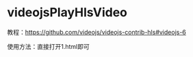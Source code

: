 # videojsPlayHlsVideo

教程：https://github.com/videojs/videojs-contrib-hls#videojs-6

使用方法：直接打开1.html即可
